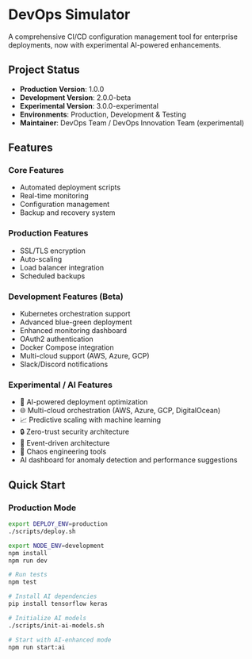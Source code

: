 # DevOps Simulator

A comprehensive CI/CD configuration management tool for enterprise deployments, now with experimental AI-powered enhancements.

## Project Status
- **Production Version**: 1.0.0
- **Development Version**: 2.0.0-beta
- **Experimental Version**: 3.0.0-experimental
- **Environments**: Production, Development & Testing
- **Maintainer**: DevOps Team / DevOps Innovation Team (experimental)

## Features

### Core Features
- Automated deployment scripts
- Real-time monitoring
- Configuration management
- Backup and recovery system

### Production Features
- SSL/TLS encryption
- Auto-scaling
- Load balancer integration
- Scheduled backups

### Development Features (Beta)
- Kubernetes orchestration support
- Advanced blue-green deployment
- Enhanced monitoring dashboard
- OAuth2 authentication
- Docker Compose integration
- Multi-cloud support (AWS, Azure, GCP)
- Slack/Discord notifications

### Experimental / AI Features
- 🤖 AI-powered deployment optimization
- 🌐 Multi-cloud orchestration (AWS, Azure, GCP, DigitalOcean)
- 📈 Predictive scaling with machine learning
- 🔒 Zero-trust security architecture
- 🌊 Event-driven architecture
- 🎯 Chaos engineering tools
- AI dashboard for anomaly detection and performance suggestions

## Quick Start

### Production Mode
```bash
export DEPLOY_ENV=production
./scripts/deploy.sh

export NODE_ENV=development
npm install
npm run dev

# Run tests
npm test

# Install AI dependencies
pip install tensorflow keras

# Initialize AI models
./scripts/init-ai-models.sh

# Start with AI-enhanced mode
npm run start:ai
